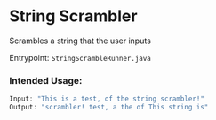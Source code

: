 # String Scrambler
Scrambles a string that the user inputs

Entrypoint: `StringScrambleRunner.java`

### Intended Usage:
```java
Input: "This is a test, of the string scrambler!"
Output: "scrambler! test, a the of This string is"
```
